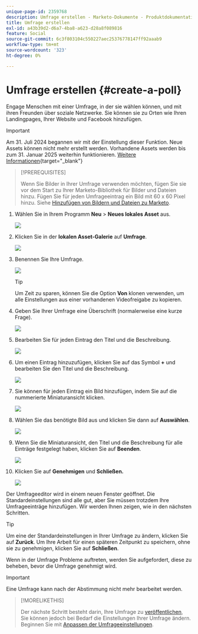 ```yaml
---
unique-page-id: 2359768
description: Umfrage erstellen - Marketo-Dokumente - Produktdokumentation
title: Umfrage erstellen
exl-id: a43b39d2-d6a7-4ba8-a623-d28a8f089816
feature: Social
source-git-commit: 6c3f803104c550227aec25376778147ff92aaab9
workflow-type: tm+mt
source-wordcount: '323'
ht-degree: 0%

---
```


# Umfrage erstellen {#create-a-poll}

Engage Menschen mit einer Umfrage, in der sie wählen können, und mit ihren Freunden über soziale Netzwerke. Sie können sie zu Orten wie Ihren Landingpages, Ihrer Website und Facebook hinzufügen.

>[!IMPORTANT]
>
>Am 31. Juli 2024 begannen wir mit der Einstellung dieser Funktion. Neue Assets können nicht mehr erstellt werden. Vorhandene Assets werden bis zum 31. Januar 2025 weiterhin funktionieren. [Weitere Informationen](https://nation.marketo.com/t5/employee-blogs/marketo-engage-social-features-deprecation/ba-p/351977){target="_blank"}

>[!PREREQUISITES]
>
>Wenn Sie Bilder in Ihrer Umfrage verwenden möchten, fügen Sie sie vor dem Start zu Ihrer Marketo-Bibliothek für Bilder und Dateien hinzu. Fügen Sie für jeden Umfrageeintrag ein Bild mit 60 x 60 Pixel hinzu. Siehe [Hinzufügen von Bildern und Dateien zu Marketo](/help/marketo/product-docs/demand-generation/images-and-files/add-images-and-files-to-marketo.md).

1. Wählen Sie in Ihrem Programm **Neu** > **Neues lokales Asset** aus.

   ![](assets/image2014-9-18-18-3a18-3a41.png)

1. Klicken Sie in der **lokalen Asset-Galerie** auf **Umfrage**.

   ![](assets/image2014-9-18-18-3a18-3a47.png)

1. Benennen Sie Ihre Umfrage.

   ![](assets/image2014-9-18-18-3a18-3a55.png)

   >[!TIP]
   >
   >Um Zeit zu sparen, können Sie die Option **Von** klonen verwenden, um alle Einstellungen aus einer vorhandenen Videofreigabe zu kopieren.

1. Geben Sie Ihrer Umfrage eine Überschrift (normalerweise eine kurze Frage).

   ![](assets/image2014-9-18-18-3a19-3a14.png)

1. Bearbeiten Sie für jeden Eintrag den Titel und die Beschreibung.

   ![](assets/image2014-9-18-18-3a19-3a23.png)

1. Um einen Eintrag hinzuzufügen, klicken Sie auf das Symbol **+** und bearbeiten Sie den Titel und die Beschreibung.

   ![](assets/image2014-9-18-18-3a19-3a30.png)

1. Sie können für jeden Eintrag ein Bild hinzufügen, indem Sie auf die nummerierte Miniaturansicht klicken.

   ![](assets/image2014-9-18-18-3a19-3a37.png)

1. Wählen Sie das benötigte Bild aus und klicken Sie dann auf **Auswählen**.

   ![](assets/image2014-9-18-18-3a19-3a44.png)

1. Wenn Sie die Miniaturansicht, den Titel und die Beschreibung für alle Einträge festgelegt haben, klicken Sie auf **Beenden**.

   ![](assets/image2014-9-18-18-3a19-3a50.png)

1. Klicken Sie auf **Genehmigen** und **Schließen.**

   ![](assets/image2014-9-18-18-3a19-3a57.png)

Der Umfrageeditor wird in einem neuen Fenster geöffnet. Die Standardeinstellungen sind alle gut, aber Sie müssen trotzdem Ihre Umfrageeinträge hinzufügen. Wir werden Ihnen zeigen, wie in den nächsten Schritten.

>[!TIP]
>
>Um eine der Standardeinstellungen in Ihrer Umfrage zu ändern, klicken Sie auf **Zurück**. Um Ihre Arbeit für einen späteren Zeitpunkt zu speichern, ohne sie zu genehmigen, klicken Sie auf **Schließen**.

Wenn in der Umfrage Probleme auftreten, werden Sie aufgefordert, diese zu beheben, bevor die Umfrage genehmigt wird.

>[!IMPORTANT]
>
>Eine Umfrage kann nach der Abstimmung nicht mehr bearbeitet werden.

>[!MORELIKETHIS]
>
>Der nächste Schritt besteht darin, Ihre Umfrage zu [veröffentlichen](/help/marketo/product-docs/demand-generation/social/creating-a-poll/publish-a-poll.md), Sie können jedoch bei Bedarf die Einstellungen Ihrer Umfrage ändern. Beginnen Sie mit [Anpassen der Umfrageeinstellungen](/help/marketo/product-docs/demand-generation/social/creating-a-poll/customize-poll-settings.md).
